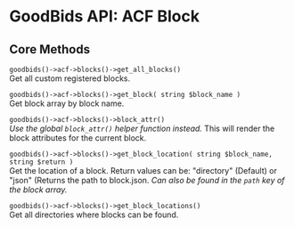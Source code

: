 # GoodBids API: ACF Block

## Core Methods

`goodbids()->acf->blocks()->get_all_blocks()`  
Get all custom registered blocks.

`goodbids()->acf->blocks()->get_block( string $block_name )`  
Get block array by block name.

`goodbids()->acf->blocks()->block_attr()`  
_Use the global `block_attr()` helper function instead._ This will render the block attributes for the current block.

`goodbids()->acf->blocks()->get_block_location( string $block_name, string $return )`  
Get the location of a block. Return values can be: "directory" (Default) or "json" (Returns the path to block.json. _Can also be found in the `path` key of the block array._

`goodbids()->acf->blocks()->get_block_locations()`  
Get all directories where blocks can be found.
